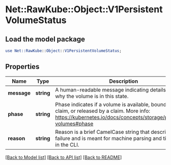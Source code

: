 # Net::RawKube::Object::V1PersistentVolumeStatus

## Load the model package
```perl
use Net::RawKube::Object::V1PersistentVolumeStatus;
```

## Properties
Name | Type | Description | Notes
------------ | ------------- | ------------- | -------------
**message** | **string** | A human-readable message indicating details about why the volume is in this state. | [optional] 
**phase** | **string** | Phase indicates if a volume is available, bound to a claim, or released by a claim. More info: https://kubernetes.io/docs/concepts/storage/persistent-volumes#phase | [optional] 
**reason** | **string** | Reason is a brief CamelCase string that describes any failure and is meant for machine parsing and tidy display in the CLI. | [optional] 

[[Back to Model list]](../README.md#documentation-for-models) [[Back to API list]](../README.md#documentation-for-api-endpoints) [[Back to README]](../README.md)


